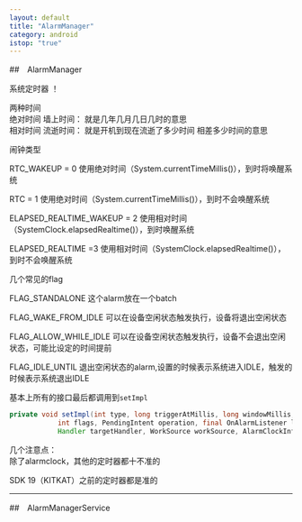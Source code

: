 ```yaml
---
layout: default
title: "AlarmManager"
category: android
istop: "true"
---
```


##　AlarmManager

系统定时器 ！

两种时间  
绝对时间 墙上时间：   就是几年几月几日几时的意思   
相对时间 流逝时间：   就是开机到现在流逝了多少时间  相差多少时间的意思  
  
闹钟类型 

RTC_WAKEUP = 0  使用绝对时间（System.currentTimeMillis()），到时将唤醒系统  

RTC = 1 使用绝对时间（System.currentTimeMillis()），到时不会唤醒系统

ELAPSED_REALTIME_WAKEUP = 2  使用相对时间（SystemClock.elapsedRealtime()），到时唤醒系统

ELAPSED_REALTIME =3 使用相对时间（SystemClock.elapsedRealtime()），到时不会唤醒系统

几个常见的flag

FLAG_STANDALONE  这个alarm放在一个batch

FLAG_WAKE_FROM_IDLE 可以在设备空闲状态触发执行，设备将退出空闲状态

FLAG_ALLOW_WHILE_IDLE 可以在设备空闲状态触发执行，设备不会退出空闲状态，可能比设定的时间提前

FLAG_IDLE_UNTIL 退出空闲状态的alarm,设置的时候表示系统进入IDLE，触发的时候表示系统退出IDLE

基本上所有的接口最后都调用到`setImpl`
``` java
private void setImpl(int type, long triggerAtMillis, long windowMillis, long intervalMillis,
            int flags, PendingIntent operation, final OnAlarmListener listener, String listenerTag,
            Handler targetHandler, WorkSource workSource, AlarmClockInfo alarmClock)；
```

几个注意点：  
除了alarmclock，其他的定时器都十不准的  

SDK 19（KITKAT）之前的定时器都是准的

----------

##　AlarmManagerService